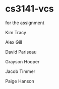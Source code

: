 # cs3141-vcs
for the assignment

Kim Tracy

Alex Gill

David Pariseau

Grayson Hooper

Jacob Timmer

Paige Hanson
